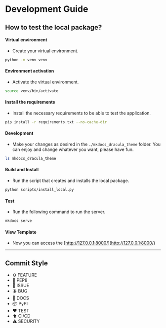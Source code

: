 # Development Guide

## How to test the local package?

#### Virtual environment

- Create your virtual environment.

```bash
python -m venv venv
```

#### Environment activation

- Activate the virtual environment.

```bash
source venv/bin/activate
```

#### Install the requirements

- Install the necessary requirements to be able to test the application.

```bash
pip install -r requirements.txt --no-cache-dir
```

#### Development

- Make your changes as desired in the `./mkdocs_dracula_theme` folder. You can enjoy and change whatever you want, please have fun.

```bash
ls mkdocs_dracula_theme
```

#### Build and Install

- Run the script that creates and installs the local package.


```bash
python scripts/install_local.py
```

#### Test

- Run the following command to run the server.

```bash
mkdocs serve
```

#### View Template

- Now you can access the [http://127.0.0.1:8000/](http://127.0.0.1:8000/)

---

## Commit Style

- ⚙️ FEATURE
- 📝 PEP8
- 📌 ISSUE
- 🪲 BUG
- 📘 DOCS
- 📦 PyPI
- ❤️️ TEST
- ⬆️ CI/CD
- ⚠️ SECURITY
